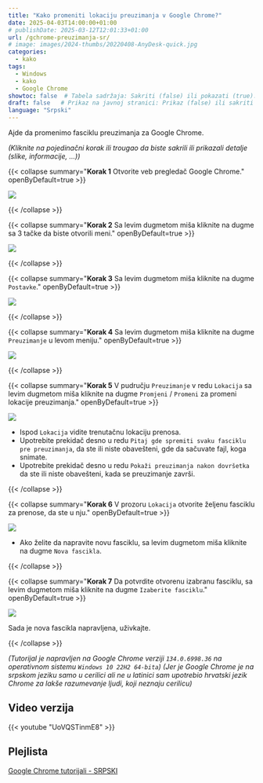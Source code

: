 ```yaml
---
title: "Kako promeniti lokaciju preuzimanja v Google Chrome?"
date: 2025-04-03T14:00:00+01:00
# publishDate: 2025-03-12T12:01:33+01:00
url: /gchrome-preuzimanja-sr/
# image: images/2024-thumbs/20220408-AnyDesk-quick.jpg
categories: 
  - kako
tags: 
  - Windows
  - kako
  - Google Chrome
showtoc: false  # Tabela sadržaja: Sakriti (false) ili pokazati (true).
draft: false   # Prikaz na javnoj stranici: Prikaz (false) ili sakriti (true).
language: "Srpski"
---
```


Ajde da promenimo fasciklu preuzimanja za Google Chrome. 

*(Kliknite na pojedinačni korak ili trougao da biste sakrili ili prikazali detalje (slike, informacije, ...))*

{{< collapse summary="**Korak 1** Otvorite veb pregledač Google Chrome." openByDefault=true >}}

 ![](/images/Google-Chrome/GChrome_desktop_shortcut.jpeg)

{{< /collapse >}}

{{< collapse summary="**Korak 2** Sa levim dugmetom miša kliknite na dugme sa 3 tačke da biste otvorili meni." openByDefault=true >}}
   
   ![](/images/Google-Chrome/Hr_-_GChrome_-_3_tacke_dugme.jpeg)

{{< /collapse >}}

{{< collapse summary="**Korak 3** Sa levim dugmetom miša kliknite na dugme `Postavke`." openByDefault=true >}}

 ![](/images/Google-Chrome/Hr_-_GChrome_-_meni_-_Postavke.jpeg)

{{< /collapse >}}

{{< collapse summary="**Korak 4** Sa levim dugmetom miša kliknite na dugme `Preuzimanje` u levom meniju." openByDefault=true >}}

   ![](/images/Google-Chrome/Hr_-_GChrome_-_Postavke_-_preuzimanje.jpeg)

{{< /collapse >}}

{{< collapse summary="**Korak 5** V pudručju `Preuzimanje` v redu `Lokacija` sa levim dugmetom miša kliknite na dugme `Promjeni` / `Promeni` za promeni lokacije preuzimanja." openByDefault=true >}}
   
   ![](/images/Google-Chrome/Hr_-_GChrome_-_Postavke_-_preuzimanje_-_promjeni.jpeg)

   - Ispod `Lokacija` vidite trenutačnu lokaciju prenosa.
   - Upotrebite prekidač desno u redu `Pitaj gde spremiti svaku fasciklu pre preuzimanja`, da ste ili niste obavešteni, gde da sačuvate fajl, koga snimate.
   - Upotrebite prekidač desno u redu  `Pokaži preuzimanja nakon dovršetka` da ste ili niste obavešteni, kada se preuzimanje završi.

{{< /collapse >}}

{{< collapse summary="**Korak 6** V prozoru `Lokacija` otvorite željenu fasciklu za prenose, da ste u nju." openByDefault=true >}}
   
   ![](/images/Google-Chrome/Hr_-_GChrome_-_Postavke_-_preuzimanje_-_promjeni_-_Lokacija.jpeg)

   - Ako želite da napravite novu fasciklu, sa levim dugmetom miša kliknite na dugme `Nova fascikla`. 

{{< /collapse >}}

{{< collapse summary="**Korak 7** Da potvrdite otvorenu izabranu fasciklu, sa levim dugmetom miša kliknite na dugme `Izaberite fasciklu`." openByDefault=true >}}
   
   ![](/images/Google-Chrome/Hr_-_GChrome_-_Postavke_-_preuzimanje_-_promjeni_-_izaberite_fasciklu.jpeg)

   Sada je nova fascikla napravljena, uživkajte.

{{< /collapse >}}

*(Tutorijal je napravljen na Google Chrome verziji `134.0.6998.36` na operativnom sistemu `Windows 10 22H2 64-bita`)*
*(Jer je Google Chrome je na srpskom jeziku samo u cerilici ali ne u latinici sam upotrebio hrvatski jezik Chrome za lakše razumevanje ljudi, koji neznaju cerilicu)*

## Video verzija

{{< youtube "UoVQSTinmE8" >}}

## Plejlista

[Google Chrome tutorijali - SRPSKI](https://www.youtube.com/playlist?list=PLbvZxzmdNckw-B2_mYYIbROTy0VuqR-qa "Kliknite/tapnite da otvorite plejlistu!")